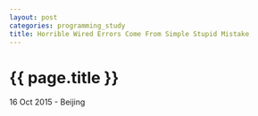 ```yaml
---
layout: post
categories: programming_study
title: Horrible Wired Errors Come From Simple Stupid Mistake
---
```


{{ page.title }}
================

<p class="meta">16 Oct 2015 - Beijing</p>
